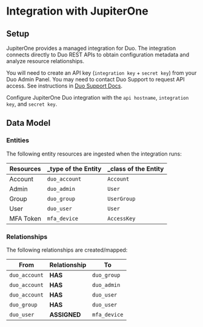 # Integration with JupiterOne

## Setup

JupiterOne provides a managed integration for Duo. The integration connects
directly to Duo REST APIs to obtain configuration metadata and analyze resource
relationships.

You will need to create an API key (`integration key` + `secret key`) from your
Duo Admin Panel. You may need to contact Duo Support to request API access. See
instructions in [Duo Support Docs][1].

Configure JupiterOne Duo integration with the `api hostname`, `integration key`,
and `secret key`.

## Data Model

### Entities

The following entity resources are ingested when the integration runs:

| Resources | \_type of the Entity | \_class of the Entity |
| --------- | -------------------- | --------------------- |
| Account   | `duo_account`        | `Account`             |
| Admin     | `duo_admin`          | `User`                |
| Group     | `duo_group`          | `UserGroup`           |
| User      | `duo_user`           | `User`                |
| MFA Token | `mfa_device`         | `AccessKey`           |

### Relationships

The following relationships are created/mapped:

| From          | Relationship | To           |
| ------------- | ------------ | ------------ |
| `duo_account` | **HAS**      | `duo_group`  |
| `duo_account` | **HAS**      | `duo_admin`  |
| `duo_account` | **HAS**      | `duo_user`   |
| `duo_group`   | **HAS**      | `duo_user`   |
| `duo_user`    | **ASSIGNED** | `mfa_device` |

[1]: https://duo.com/docs/adminapi
